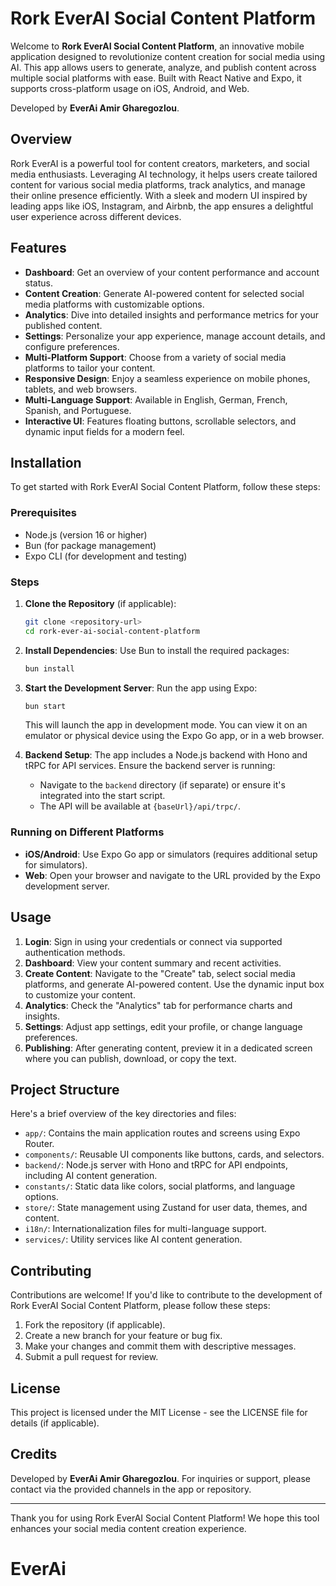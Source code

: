 # Rork EverAI Social Content Platform

Welcome to **Rork EverAI Social Content Platform**, an innovative mobile application designed to revolutionize content creation for social media using AI. This app allows users to generate, analyze, and publish content across multiple social platforms with ease. Built with React Native and Expo, it supports cross-platform usage on iOS, Android, and Web.

Developed by **EverAi Amir Gharegozlou**.

## Overview

Rork EverAI is a powerful tool for content creators, marketers, and social media enthusiasts. Leveraging AI technology, it helps users create tailored content for various social media platforms, track analytics, and manage their online presence efficiently. With a sleek and modern UI inspired by leading apps like iOS, Instagram, and Airbnb, the app ensures a delightful user experience across different devices.

## Features

- **Dashboard**: Get an overview of your content performance and account status.
- **Content Creation**: Generate AI-powered content for selected social media platforms with customizable options.
- **Analytics**: Dive into detailed insights and performance metrics for your published content.
- **Settings**: Personalize your app experience, manage account details, and configure preferences.
- **Multi-Platform Support**: Choose from a variety of social media platforms to tailor your content.
- **Responsive Design**: Enjoy a seamless experience on mobile phones, tablets, and web browsers.
- **Multi-Language Support**: Available in English, German, French, Spanish, and Portuguese.
- **Interactive UI**: Features floating buttons, scrollable selectors, and dynamic input fields for a modern feel.

## Installation

To get started with Rork EverAI Social Content Platform, follow these steps:

### Prerequisites

- Node.js (version 16 or higher)
- Bun (for package management)
- Expo CLI (for development and testing)

### Steps

1. **Clone the Repository** (if applicable):
   ```bash
   git clone <repository-url>
   cd rork-ever-ai-social-content-platform
   ```

2. **Install Dependencies**:
   Use Bun to install the required packages:
   ```bash
   bun install
   ```

3. **Start the Development Server**:
   Run the app using Expo:
   ```bash
   bun start
   ```
   This will launch the app in development mode. You can view it on an emulator or physical device using the Expo Go app, or in a web browser.

4. **Backend Setup**:
   The app includes a Node.js backend with Hono and tRPC for API services. Ensure the backend server is running:
   - Navigate to the `backend` directory (if separate) or ensure it's integrated into the start script.
   - The API will be available at `{baseUrl}/api/trpc/`.

### Running on Different Platforms

- **iOS/Android**: Use Expo Go app or simulators (requires additional setup for simulators).
- **Web**: Open your browser and navigate to the URL provided by the Expo development server.

## Usage

1. **Login**: Sign in using your credentials or connect via supported authentication methods.
2. **Dashboard**: View your content summary and recent activities.
3. **Create Content**: Navigate to the "Create" tab, select social media platforms, and generate AI-powered content. Use the dynamic input box to customize your content.
4. **Analytics**: Check the "Analytics" tab for performance charts and insights.
5. **Settings**: Adjust app settings, edit your profile, or change language preferences.
6. **Publishing**: After generating content, preview it in a dedicated screen where you can publish, download, or copy the text.

## Project Structure

Here's a brief overview of the key directories and files:

- `app/`: Contains the main application routes and screens using Expo Router.
- `components/`: Reusable UI components like buttons, cards, and selectors.
- `backend/`: Node.js server with Hono and tRPC for API endpoints, including AI content generation.
- `constants/`: Static data like colors, social platforms, and language options.
- `store/`: State management using Zustand for user data, themes, and content.
- `i18n/`: Internationalization files for multi-language support.
- `services/`: Utility services like AI content generation.

## Contributing

Contributions are welcome! If you'd like to contribute to the development of Rork EverAI Social Content Platform, please follow these steps:

1. Fork the repository (if applicable).
2. Create a new branch for your feature or bug fix.
3. Make your changes and commit them with descriptive messages.
4. Submit a pull request for review.

## License

This project is licensed under the MIT License - see the LICENSE file for details (if applicable).

## Credits

Developed by **EverAi Amir Gharegozlou**. For inquiries or support, please contact via the provided channels in the app or repository.

---

Thank you for using Rork EverAI Social Content Platform! We hope this tool enhances your social media content creation experience.
# EverAi